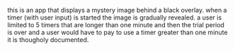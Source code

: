 this is an app that displays a mystery image behind a black overlay.  when a timer (with user input) is started the image is gradually revealed.  a user is limited to 5 timers that are longer than one minute and then the trial period is over and a user would have to pay to use a timer greater than one minute it is thougholy documented.
